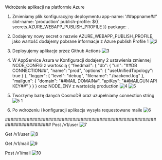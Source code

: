 Wdrożenie aplikacji na platformie Azure

1. Zmieniamy plik konfiguracyjny deploymentu app-name: '##appname##' slot-name: 'production' publish-profile: ${{ secrets.AZURE_WEBAPP_PUBLISH_PROFILE }} package: .

2. Dodajemy nowy secret o nazwie AZURE_WEBAPP_PUBLISH_PROFILE, jako wartość dodajemy pobrane informacje z Azure publish Profile 1
![2](https://user-images.githubusercontent.com/48619944/116135901-f690ea00-a6d1-11eb-85cb-9d3fc0f7058e.png)

3. Deployujemy aplikacje przez Github Actions 
![3](https://user-images.githubusercontent.com/48619944/116135905-f7c21700-a6d1-11eb-810d-0b0b52d0e4d8.png)

4. W AppService Azura w Konfiguracji dodajemy 2 ustawienia zmiennej NODE_CONFIG z wartością { "feedmail": { "db": { "url": "##DB CONNECTION##", "name": "prod", "options": { "useUnifiedTopology": true } }, "logger": { "level": "debug", "filename": "./backend.log" }, "mailgun": { "domain": "##MAIL DOMAIN#", "apiKey": "##MAILGUN API KEY##" } } }
oraz NODE_ENV z wartością production 
![4](https://user-images.githubusercontent.com/48619944/116135909-f7c21700-a6d1-11eb-8197-4459e9e5e315.png)
![5](https://user-images.githubusercontent.com/48619944/116135914-f98bda80-a6d1-11eb-907a-48ecaec1cb87.png)

5. Tworzymy bazę danych CosmoDB oraz uzupełniamy connection string 
![5 1](https://user-images.githubusercontent.com/48619944/116136138-38219500-a6d2-11eb-9008-40625051edde.png)

6. Po wdrożeniu i konfiguracji aplikacja wysyła requestowane maile
![6](https://user-images.githubusercontent.com/48619944/116135921-fb559e00-a6d1-11eb-8999-0a2a219b0e0e.png)

#########################################################################
Post /v1/user
![7](https://user-images.githubusercontent.com/48619944/116135923-fc86cb00-a6d1-11eb-9dae-0cc5a9ca4cd1.png)

Get /v1/user 
![8](https://user-images.githubusercontent.com/48619944/116135926-fdb7f800-a6d1-11eb-913f-74bdc450e361.png)

Get /v1/mail 
![9](https://user-images.githubusercontent.com/48619944/116135931-fee92500-a6d1-11eb-89d1-c9eae9a0fbbf.png)

Post /v1/mail 
![10](https://user-images.githubusercontent.com/48619944/116135937-ff81bb80-a6d1-11eb-91a3-89aee4e9dea4.png)
